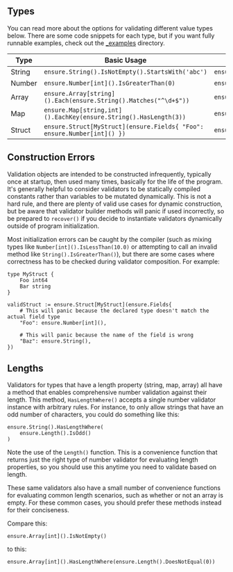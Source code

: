 ## Types

You can read more about the options for validating different value types below. 
There are some code snippets for each type, but if you want fully runnable examples,
check out the [_examples](../_examples) directory.

| Type   | Basic Usage                                                             | Validator Type               | Documentation           |
|--------|-------------------------------------------------------------------------|------------------------------|-------------------------|
| String | `ensure.String().IsNotEmpty().StartsWith('abc')`                        | `ensure.StringValidator`     | [Strings](./strings.md) |
| Number | `ensure.Number[int]().IsGreaterThan(0)`                                 | `ensure.NumberValidator[T]`  | [Numbers](./numbers.md) |
| Array  | `ensure.Array[string]().Each(ensure.String().Matches("^\d+$"))`         | `ensure.ArrayValidator[T]`   | [Arrays](./arrays.md)   |
| Map    | `ensure.Map[string,int]().EachKey(ensure.String().HasLength(3))`        | `ensure.MapValidator[K,V]`   | [Maps](./maps.md)       |
| Struct | `ensure.Struct[MyStruct](ensure.Fields{ "Foo": ensure.Number[int]() })` | `ensure.StrucdtValidator[T]` | [Structs](./structs.md) |


## Construction Errors

Validation objects are intended to be constructed infrequently, typically once 
at startup, then used many times, basically for the life of the program.  It's 
generally helpful to consider validators to be statically compiled constants
rather than variables to be mutated dynamically.  This is not a hard rule, and
there are plenty of valid use cases for dynamic construction, but be aware that
validator builder methods will panic if used incorrectly, so be prepared to 
`recover()` if you decide to instantiate validators dynamically outside of program
initialization.

Most initialization errors can be caught by the compiler (such as mixing types
like `Number[int]().IsLessThan(10.0)` or attempting to call an invalid method
like `String().IsGreaterThan()`), but there are some cases where correctness has
to be checked during validator composition.  For example:

```
type MyStruct {
    Foo int64
    Bar string
}

validStruct := ensure.Struct[MyStruct](ensure.Fields{
    # This will panic because the declared type doesn't match the actual field type
    "Foo": ensure.Number[int](),
    
    # This will panic because the name of the field is wrong
    "Baz": ensure.String(),
})
```

## Lengths

Validators for types that have a length property (string, map, array) all have a
method that enables comprehensive number validation against their length.  This
method, `HasLengthWhere()` accepts a single number validator instance with arbitrary
rules.  For instance, to only allow strings that have an odd number of characters,
you could do something like this:

```
ensure.String().HasLengthWhere(
    ensure.Length().IsOdd()
)
```

Note the use of the `Length()` function.  This is a convenience function that returns
just the right type of number validator for evaluating length properties, so you
should use this anytime you need to validate based on length.

These same validators also have a small number of convenience functions for 
evaluating common length scenarios, such as whether or not an array is empty.  For
these common cases, you should prefer these methods instead for their conciseness.

Compare this:
```
ensure.Array[int]().IsNotEmpty()
```

to this:
```
ensure.Array[int]().HasLengthWhere(ensure.Length().DoesNotEqual(0))
```



